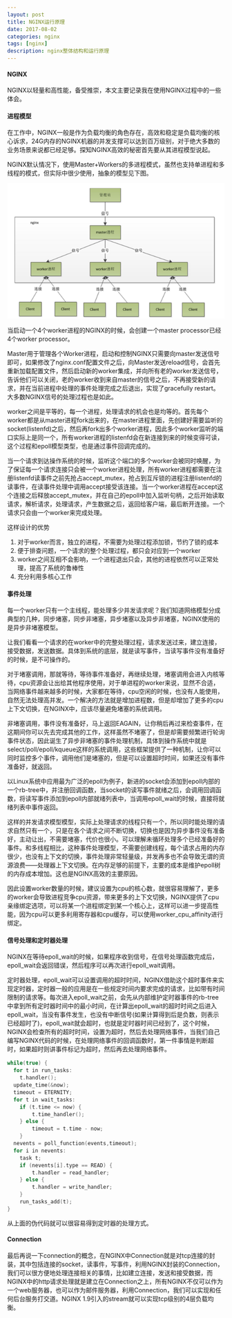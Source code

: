 ```yaml
---
layout: post
title: NGINX运行原理
date: 2017-08-02
categories: nginx
tags: [nginx]
description: nginx整体结构和运行原理
---
```




#### NGINX

NGINX以轻量和高性能，备受推崇，本文主要记录我在使用NGINX过程中的一些体会。

#### 进程模型

在工作中，NGINX一般是作为负载均衡的角色存在，高效和稳定是负载均衡的核心诉求，24G内存的NGINX机器的并发支撑可以达到百万级别，对于绝大多数的业务场景来说都已经足够。探知NGINX高效的秘密首先要从其进程模型说起。

NGINX默认情况下，使用Master+Workers的多进程模式，虽然也支持单进程和多线程的模式，但实际中很少使用，抽象的模型见下图。

![model](/postsimg/nginx/processor-model.png)

当启动一个4个worker进程的NGINX的时候，会创建一个master processor已经4个worker processor。

Master用于管理各个Worker进程，启动和控制NGINX只需要向master发送信号即可，如果修改了nginx.conf配置文件之后，向Master发送reload信号，会首先重新加载配置文件，然后启动新的worker集成，并向所有老的worker发送信号，告诉他们可以关闭，老的worker收到来自master的信号之后，不再接受新的请求，并在当前进程中处理的事件处理完成之后退出，实现了gracefully restart。大多数NGINX信号的处理过程也是如此。

worker之间是平等的，每一个进程，处理请求的机会也是均等的。首先每个worker都是从master进程fork出来的，在master进程里面，先创建好需要监听的socket(listenfd)之后，然后再fork出多个worker进程，因此多个worker监听的端口实际上是同一个，所有worker进程的listenfd会在新连接到来的时候变得可读，这个过程和epoll模型类型，也是通过事件回调完成的。

当一个请求到达操作系统的时候，监听这个端口的多个worker会被同时唤醒，为了保证每一个请求连接只会被一个worker进程处理，所有worker进程都需要在注册listenfd读事件之前先抢占accept_mutex，抢占到互斥锁的进程注册listenfd的读事件，在读事件处理中调用accept接受该连接。当一个worker进程在accept这个连接之后释放accept_mutex，并在自己的epoll中加入监听句柄，之后开始读取请求，解析请求，处理请求，产生数据之后，返回给客户端，最后断开连接。一个请求只会由一个worker来完成处理。

这样设计的优势

1. 对于worker而言，独立的进程，不需要为处理过程添加锁，节约了锁的成本
2. 便于排查问题，一个请求的整个处理过程，都只会对应到一个worker
3. worker之间互相不会影响，一个进程退出只会，其他的进程依然可以正常处理，提高了系统的鲁棒性
4. 充分利用多核心工作


#### 事件处理

每一个worker只有一个主线程，能处理多少并发请求呢？我们知道网络模型分成典型的几种，同步堵塞，同步非堵塞，异步堵塞以及异步非堵塞，NGINX使用的是异步非堵塞模型。

让我们看看一个请求的在worker中的完整处理过程，请求发送过来，建立连接，接受数据，发送数据。具体到系统的底层，就是读写事件，当读写事件没有准备好的时候，是不可操作的。

对于堵塞调用，那就等待，等待事件准备好，再继续处理，堵塞调用会进入内核等待，cpu资源会让出给其他程序使用，对于单进程的worker来说，显然不合适，当网络事件越来越多的时候，大家都在等待，cpu空闲的时候，也没有人能使用，自然无法处理高并发。一个解决的方法就是增加进程数，但是却增加了更多的cpu上下文切换，在NGINX中，应该尽量避免堵塞的系统调用。

非堵塞调用，事件没有准备好，马上返回EAGAIN，让你稍后再过来检查事件，在这期间你可以先去完成其他的工作，这样虽然不堵塞了，但是却需要频繁进行轮询事件状态，因此诞生了异步非堵塞的事件处理机制，具体到操作系统中就是select/poll/epoll/kqueue这样的系统调用，这些框架提供了一种机制，让你可以同时监控多个事件，调用他们是堵塞的，但是可以设置超时时间，如果还没有事件准备好，就返回。

以Linux系统中应用最为广泛的epoll为例子，新进的socket会添加到epoll内部的一个rb-tree中，并注册回调函数，当socket的读写事件就绪之后，会调用回调函数，将读写事件添加到epoll内部就绪列表中，当调用epoll_wait的时候，直接将就绪列表中事件返回。

这样的并发请求模型模型，实际上处理请求的线程只有一个，所以同时能处理的请求自然只有一个，只是在各个请求之间不断切换，切换也是因为异步事件没有准备好，主动让出，不需要堵塞，代价也很小。可以理解未循环处理多个已经准备好的事件。和多线程相比，这种事件处理模型，不需要创建线程，每个请求占用的内存很少，也没有上下文的切换，事件处理非常轻量级，并发再多也不会导致无谓的资源浪费——处理器上下文切换。在内存足够的前提下，主要的成本是维护epoll树的内存成本增加。这也是NGINX高效的主要原因。

因此设置worker数量的时候，建议设置为cpu的核心数，就很容易理解了，更多的worker会导致进程竞争cpu资源，带来更多的上下文切换，NGINX提供了cpu亲缘绑定选项，可以将某一个进程绑定到某一个核心上，这样可以进一步提高性能，因为cpu可以更多利用寄存器和cpu缓存，可以使用worker_cpu_affinity进行绑定。

#### 信号处理和定时器处理

NGINX在等待epoll_wait的时候，如果程序收到信号，在信号处理函数完成后，epoll_wait会返回错误，然后程序可以再次进行epoll_wait调用。

定时器处理，epoll_wait可以设置调用的超时时间，NGINX借助这个超时事件来实现定时器，定时器一般的应用是在一些规定时间内要求完成的请求，比如带有时间限制的请求等。每次进入epoll_wait之前，会先从内部维护定时器事件的rb-tree中拿到所有定时器时间中的最小时间，在计算出epoll_wait的超时时间之后进入epoll_wait，当没有事件发生，也没有中断信号(如果计算得到后是负数，则表示已经超时了)，epoll_wait就会超时，也就是定时器时间已经到了，这个时候，NGINX会检查所有的超时时间，设置为超时，然后去处理网络事件，当我们自己编写NGINX代码的时候，在处理网络事件的回调函数时，第一件事情是判断超时，如果超时则讲事件标记为超时，然后再去处理网络事件。

````c
while(true) {
  for t in run_tasks:
    t.handler();
  update_time(&now);
  timeout = ETERNITY;
  for t in wait_tasks: 
    if (t.time <= now) {
        t.time_handler();
    } else {
        timeout = t.time - now;
    }
  nevents = poll_function(events,timeout);
  for i in nevents:
    task t;
    if (nevents[i].type == READ) {
        t.handler = read_handler;
    } else {
        t.handler = write_handler;
    }
    run_tasks_add(t);
}
````

从上面的伪代码就可以很容易得到定时器的处理方式。

#### Connection

最后再说一下connection的概念，在NGINX中Connection就是对tcp连接的封装，其中包括连接的socket，读事件，写事件，利用NGINX封装的Connection，我们可以很方便地处理连接相关的事情，比如建立连接，发送和接受数据，而NGINX中的http请求处理就是建立在Connection之上，所有NGINX不仅可以作为一个web服务器，也可以作为邮件服务器，利用Connection，我们可以实现和任何后台服务打交道。NGINX 1.9引入的stream就可以实现tcp级别的4层负载均衡。


